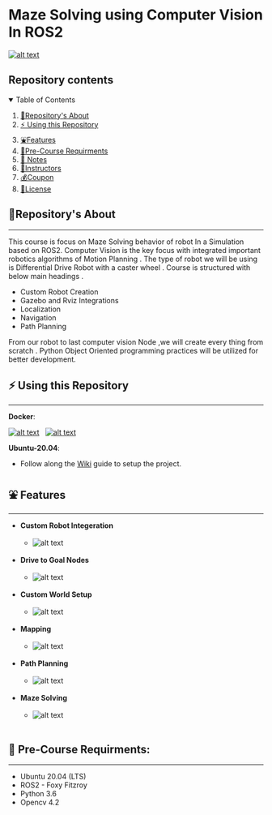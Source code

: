 # Maze Solving using Computer Vision In ROS2

[![alt text](https://github.com/HaiderAbasi/ROS2-Path-Planning-and-Maze-Solving/blob/master/images/cover.png)](https://youtu.be/Ejl4ZLKo3Cc "Click to Watch Intro Video on Youtube")
## Repository contents
<details open="open">
  <summary>Table of Contents</summary>
  <ol>
    <li><a href="#About-this-Repository">🤝Repository's About</a></li>
    <li><a href="#Using-this-Repository">⚡ Using this Repository</a></li>
    <li><a href="#Features">⛲Features</a></li>
    <li><a href="#Pre-Course-Requirments">🧊Pre-Course Requirments</a></li>
    <li><a href="#Notes">📗 Notes</a></li>
    <li><a href="#Instructors">👤Instructors</a></li>
    <li><a href="#Course-Coupon">💰Coupon</a></li>
    <li><a href="#license">📝License</a></li>
  </ol>
</details>


## 🤝Repository's About
---
This course is focus on Maze Solving behavior of robot In a Simulation based on ROS2. Computer Vision is the key focus with integrated important robotics algorithms of Motion Planning . The type of robot we will be using is Differential Drive Robot with a caster wheel . Course is structured with below main headings .
- Custom Robot Creation
- Gazebo and Rviz Integrations
- Localization
- Navigation
- Path Planning

From our robot to last computer vision Node ,we will create every thing from scratch . Python Object Oriented programming practices will be utilized for better development.
## ⚡ Using this Repository
----

**Docker**:

 [![alt text](https://github.com/HaiderAbasi/ROS2-Path-Planning-and-Maze-Solving/blob/master/images/linux.png)](https://github.com/HaiderAbasi/ROS2-Path-Planning-and-Maze-Solving/wiki/Docker-(Linux) "Follow the guide to setup docker on Linux")&nbsp;&nbsp;
 [![alt text](https://github.com/HaiderAbasi/ROS2-Path-Planning-and-Maze-Solving/blob/master/images/windows.png)](https://github.com/HaiderAbasi/ROS2-Path-Planning-and-Maze-Solving/wiki/Docker-(Windows-10) "Follow the guide to setup docker on Windows 10")&nbsp;&nbsp;


**Ubuntu-20.04**: 
- Follow along the [Wiki](https://github.com/HaiderAbasi/ROS2-Path-Planning-and-Maze-Solving/wiki/Ubuntu-20.04-Setup-Guide) guide to setup the project.



## ⛲ Features
---
* **Custom Robot Integeration**<br/><br/>
  - ![alt text](https://github.com/HaiderAbasi/ROS2-Path-Planning-and-Maze-Solving/blob/master/images/robot_model.gif)<br/><br/>
* **Drive to Goal Nodes**<br/><br/>
  - ![alt text](https://github.com/HaiderAbasi/ROS2-Path-Planning-and-Maze-Solving/blob/master/images/nodes.gif)<br/><br/>
* **Custom World Setup**<br/><br/>
  - ![alt text](https://github.com/HaiderAbasi/ROS2-Path-Planning-and-Maze-Solving/blob/master/images/world.gif)<br/><br/>
* **Mapping**<br/><br/>
  - ![alt text](https://github.com/HaiderAbasi/ROS2-Path-Planning-and-Maze-Solving/blob/master/images/mapping.gif)<br/><br/>
* **Path Planning**<br/><br/>
  - ![alt text](https://github.com/HaiderAbasi/ROS2-Path-Planning-and-Maze-Solving/blob/master/images/path_planning.gif)<br/><br/>
* **Maze Solving**<br/><br/>
  - ![alt text](https://github.com/HaiderAbasi/ROS2-Path-Planning-and-Maze-Solving/blob/master/images/maze_solving.gif)<br/><br/>


## 🧊 Pre-Course Requirments:
---
- Ubuntu 20.04 (LTS)
- ROS2 - Foxy Fitzroy
- Python 3.6
- Opencv 4.2


